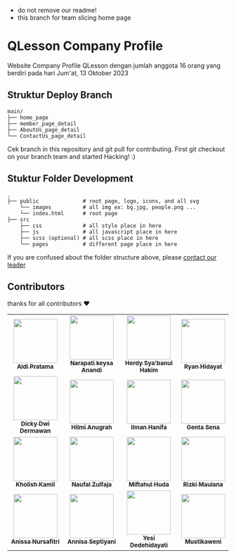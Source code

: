 - do not remove our readme!
- this branch for team slicing home page

# QLesson Company Profile
Website Company Profile QLesson dengan jumlah anggota 16 orang yang berdiri pada hari Jum'at, 13 Oktober 2023

## Struktur Deploy Branch
    main/
    ├── home_page
    ├── member_page_detail
    ├── AboutUs_page_detail
    └── ContactUs_page_detail

Cek branch in this repository and git pull for contributing. First git checkout on your branch team and started Hacking! :)

## Stuktur Folder Development
    .
    ├── public              # root page, logo, icons, and all svg
        └── images          # all img ex: bg.jpg, people.png ...
        └── index.html      # root page
    ├── src
        ├── css             # all style place in here
        ├── js              # all javascript place in here
        ├── scss (optional) # all scss place in here
        └── pages           # different page place in here

If you are confused about the folder structure above, please [contact our leader](https://wa.me/+6285798257393)

## Contributors

thanks for all contributors ❤

<table>
  <tbody>
    <tr>
      <td align='center'>
        <a href='https://github.com/aldiipratama'>
          <img src='https://avatars.githubusercontent.com/aldiipratama' width=100 />
          <br />
          <sub><b>Aldi Pratama</b></sub>
        </a>
      </td>
      <td align='center'>
        <a href='https://github.com/Narapati24'>
          <img src='https://avatars.githubusercontent.com/Narapati24' width=100 />
          <br />
          <sub><b>Narapati keysa Anandi</b></sub>
        </a>
      </td>
      <td align='center'>
        <a href='https://github.com/herdysh30'>
          <img src='https://avatars.githubusercontent.com/herdysh30' width=100 />
          <br />
          <sub><b>Herdy Sya'banul Hakim</b></sub>
        </a>
      </td>
      <td align='center'>
        <a href='https://github.com/ryannn13'>
          <img src='https://avatars.githubusercontent.com/ryannn13' width=100 />
          <br />
          <sub><b>Ryan Hidayat</b></sub>
        </a>
      </td>
    </tr>
    <tr>
      <td align='center'>
        <a href='https://github.com/DickyDD6'>
          <img src='https://avatars.githubusercontent.com/DickyDD6' width=100 />
          <br />
          <sub><b>Dicky Dwi Dermawan</b></sub>
        </a>
      </td>
      <td align='center'>
        <a href='https://github.com/HilmiAnugrah'>
          <img src='https://avatars.githubusercontent.com/HilmiAnugrah' width=100 />
          <br />
          <sub><b>Hilmi Anugrah</b></sub>
        </a>
      </td>
      <td align='center'>
        <a href='https://github.com/IlmanHanifa'>
          <img src='https://avatars.githubusercontent.com/IlmanHanifa' width=100 />
          <br />
          <sub><b>Ilman Hanifa</b></sub>
        </a>
      </td>
      <td align='center'>
        <a href='https://github.com/sena606'>
          <img src='https://avatars.githubusercontent.com/sena606' width=100 />
          <br />
          <sub><b>Genta Sena</b></sub>
        </a>
      </td>
    </tr>
    <tr>
      <td align='center'>
        <a href='https://github.com/kamil026'>
          <img src='https://avatars.githubusercontent.com/kamil026' width=100 />
          <br />
          <sub><b>Kholish Kamil</b></sub>
        </a>
      </td>
      <td align='center'>
        <a href='https://github.com/Naufaliaaa'>
          <img src='https://avatars.githubusercontent.com/Naufaliaaa' width=100 />
          <br />
          <sub><b>Naufal Zulfaja</b></sub>
        </a>
      </td>
      <td align='center'>
        <a href='https://github.com/MiftahulHuda223040145'>
          <img src='https://avatars.githubusercontent.com/MiftahulHuda223040145' width=100 />
          <br />
          <sub><b>Miftahul Huda</b></sub>
        </a>
      </td>
      <td align='center'>
        <a href='https://github.com/Rizkirq'>
          <img src='https://avatars.githubusercontent.com/Rizkirq' width=100 />
          <br />
          <sub><b>Rizki Maulana</b></sub>
        </a>
      </td>
    </tr>
    <tr>
      <td align='center'>
        <a href='https://github.com/nissaspotfy'>
          <img src='https://avatars.githubusercontent.com/nissaspotfy' width=100 />
          <br />
          <sub><b>Anissa Nursafitri</b></sub>
        </a>
      </td>
      <td align='center'>
        <a href='https://github.com/Annisaseptiyani'>
          <img src='https://avatars.githubusercontent.com/annisaseptiyani' width=100 />
          <br />
          <sub><b>Annisa Septiyani</b></sub>
        </a>
      </td>
      <td align='center'>
        <a href='https://github.com/YesiDedehidayati'>
          <img src='https://avatars.githubusercontent.com/YesiDedehidayati' width=100 />
          <br />
          <sub><b>Yesi Dedehidayati</b></sub>
        </a>
      </td>
      <td align='center'>
        <a href='https://github.com/mustikaweni'>
          <img src='https://avatars.githubusercontent.com/mustikaweni' width=100 />
          <br />
          <sub><b>Mustikaweni</b></sub>
        </a>
      </td>
    </tr>
  </tbody>
</table>